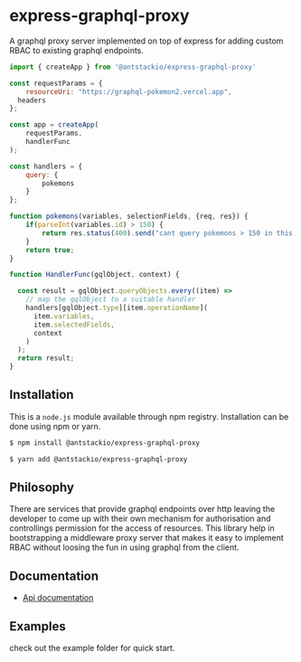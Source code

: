 # express-graphql-proxy

A graphql proxy server implemented on top of express for adding custom RBAC to existing graphql endpoints.

```js
import { createApp } from '@antstackio/express-graphql-proxy'

const requestParams = {
	resourceUri: "https://graphql-pokemon2.vercel.app",
  headers
};

const app = createApp(
	requestParams,
	handlerFunc
);

const handlers = {
	query: {
		pokemons
	}
};

function pokemons(variables, selectionFields, {req, res}) {
	if(parseInt(variables.id) > 150) {
		return res.status(400).send("cant query pokemons > 150 in this league"); 
	}
	return true;
}

function HandlerFunc(gqlObject, context) {

  const result = gqlObject.queryObjects.every((item) =>
    // map the gqlObject to a suitable handler
    handlers[gqlObject.type][item.operationName](
      item.variables,
      item.selectedFields,
      context
    )
  );
  return result;
}
```

## Installation

This is a `node.js` module available through npm registry. Installation can be done using npm or yarn.

```bash
$ npm install @antstackio/express-graphql-proxy

$ yarn add @antstackio/express-graphql-proxy
```

## Philosophy

There are services that provide graphql endpoints over http leaving the developer to come up with their own mechanism for authorisation and controllings permission for the  access of resources. This library help in bootstrapping a middleware proxy server that makes it easy to implement RBAC without loosing the fun in using graphql from the client.

## Documentation
- [Api documentation](./API.md)

## Examples

check out the example folder for quick start.